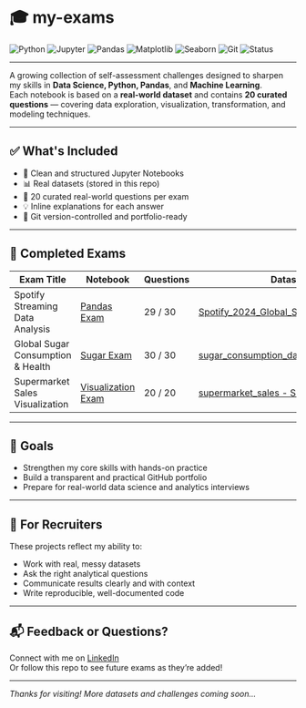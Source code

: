 # 🎓 my-exams

![Python](https://img.shields.io/badge/Python-3.9-blue?logo=python&logoColor=white)
![Jupyter](https://img.shields.io/badge/Jupyter-Notebook-orange?logo=jupyter)
![Pandas](https://img.shields.io/badge/Pandas-Data_Analysis-purple?logo=pandas)
![Matplotlib](https://img.shields.io/badge/Matplotlib-Visualization-blueviolet?logo=matplotlib)
![Seaborn](https://img.shields.io/badge/Seaborn-DataViz-cyan?logo=seaborn&logoColor=black)
![Git](https://img.shields.io/badge/Git-Version_Control-orange?logo=git)
![Status](https://img.shields.io/badge/Status-Active-success)

---

A growing collection of self-assessment challenges designed to sharpen my skills in **Data Science, Python, Pandas**, and **Machine Learning**.  
Each notebook is based on a **real-world dataset** and contains **20 curated questions** — covering data exploration, visualization, transformation, and modeling techniques.

---

## ✅ What's Included

- 📁 Clean and structured Jupyter Notebooks  
- 📊 Real datasets (stored in this repo)  
- 🧠 20 curated real-world questions per exam  
- 💡 Inline explanations for each answer  
- 🧾 Git version-controlled and portfolio-ready  

---

## 📘 Completed Exams

| Exam Title | Notebook | Questions | Dataset |
|------------|----------|-----------|---------|
| Spotify Streaming Data Analysis | [Pandas Exam](https://github.com/hasanismayilov1984/my-exams/blob/main/spotify_data/Pandas%20Exam.ipynb) | 29 / 30 | [Spotify_2024_Global_Streaming_Data.csv](https://github.com/hasanismayilov1984/my-exams/blob/main/spotify_data/Spotify_2024_Global_Streaming_Data.csv) |
| Global Sugar Consumption & Health | [Sugar Exam](https://github.com/hasanismayilov1984/my-exams/blob/main/sugar_data/Sugar_Exam.ipynb) | 30 / 30 | [sugar_consumption_dataset.csv](https://github.com/hasanismayilov1984/my-exams/blob/main/sugar_data/sugar_consumption_dataset.csv) |
| Supermarket Sales Visualization | [Visualization Exam](https://github.com/hasanismayilov1984/my-exams/blob/main/supermarket_sales/supermarket_sales.ipynb) | 20 / 20 | [supermarket_sales - Sheet1.csv](https://github.com/hasanismayilov1984/my-exams/blob/main/supermarket_sales/supermarket-sales.zip) |

---

## 🚀 Goals

- Strengthen my core skills with hands-on practice  
- Build a transparent and practical GitHub portfolio  
- Prepare for real-world data science and analytics interviews  

---

## 💼 For Recruiters

These projects reflect my ability to:
- Work with real, messy datasets  
- Ask the right analytical questions  
- Communicate results clearly and with context  
- Write reproducible, well-documented code  

---

## 📬 Feedback or Questions?

Connect with me on [LinkedIn](https://www.linkedin.com/in/hasan-ismayilov-analytics/)  
Or follow this repo to see future exams as they’re added!

---

*Thanks for visiting! More datasets and challenges coming soon...*
